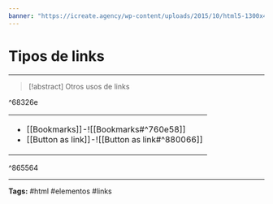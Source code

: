 ```yaml
---
banner: "https://icreate.agency/wp-content/uploads/2015/10/html5-1300x470.gif"
---
```

# Tipos de links
<hr> 

> [!abstract] Otros usos de links
> 

^68326e

| |
| --- |
| <ul><li>[[Bookmarks]]-![[Bookmarks#^760e58]]</li><li>[[Button as link]]-![[Button as link#^880066]]</li></ul>    |

^865564

<hr>
<b>Tags:</b> #html #elementos #links 